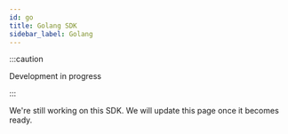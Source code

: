 ```yaml
---
id: go
title: Golang SDK
sidebar_label: Golang
---
```



:::caution

Development in progress

:::

We're still working on this SDK. We will update this page once it becomes ready.
